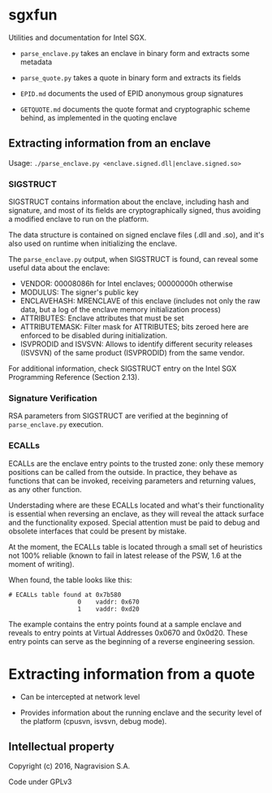 # sgxfun

Utilities and documentation for Intel SGX.

* `parse_enclave.py` takes an enclave in binary form and extracts some
  metadata

* `parse_quote.py` takes a quote in binary form and extracts its fields

* `EPID.md` documents the used of EPID anonymous group signatures

* `GETQUOTE.md` documents the quote format and cryptographic scheme
  behind, as implemented in the quoting enclave

## Extracting information from an enclave

Usage: `./parse_enclave.py <enclave.signed.dll|enclave.signed.so>`

### SIGSTRUCT

SIGSTRUCT contains information about the enclave, including hash and
signature, and most of its fields are cryptographically signed, thus
avoiding a modified enclave to run on the platform.

The data structure is contained on signed enclave files (.dll and .so),
and it's also used on runtime when initializing the enclave. 

The `parse_enclave.py` output, when SIGSTRUCT is found, can reveal
some useful data about the enclave:

 * VENDOR: 00008086h for Intel enclaves; 00000000h otherwise
 * MODULUS: The signer's public key
 * ENCLAVEHASH: MRENCLAVE of this enclave (includes not only the raw
   data, but a log of the enclave memory initialization process)
 * ATTRIBUTES: Enclave attributes that must be set
 * ATTRIBUTEMASK: Filter mask for ATTRIBUTES; bits zeroed here are
   enforced to be disabled during initialization.
 * ISVPRODID and ISVSVN: Allows to identify different security releases
   (ISVSVN) of the same product (ISVPRODID) from the same vendor.

For additional information, check SIGSTRUCT entry on the Intel SGX
Programming Reference (Section 2.13).

### Signature Verification

RSA parameters from SIGSTRUCT are verified at the beginning of 
`parse_enclave.py` execution.

### ECALLs

ECALLs are the enclave entry points to the trusted zone: only these
memory positions can be called from the outside. In practice, they
behave as functions that can be invoked, receiving parameters and
returning values, as any other function. 

Understading where are these ECALLs located and what's their
functionality is essential when reversing an enclave, as they will
reveal the attack surface and the functionality exposed. Special
attention must be paid to debug and obsolete interfaces that could
be present by mistake.

At the moment, the ECALLs table is located through a small set of
heuristics not 100% reliable (known to fail in latest release of 
the PSW, 1.6 at the moment of writing).

When found, the table looks like this:

```
# ECALLs table found at 0x7b580
                   0    vaddr: 0x670
                   1    vaddr: 0xd20
```

The example contains the entry points found at a sample enclave and
reveals to entry points at Virtual Addresses 0x0670 and 0x0d20.
These entry points can serve as the beginning of a reverse engineering
session.

# Extracting information from a quote

 * Can be intercepted at network level

 * Provides information about the running enclave and the security
   level of the platform (cpusvn, isvsvn, debug mode).

## Intellectual property

Copyright (c) 2016, Nagravision S.A.

Code under GPLv3
